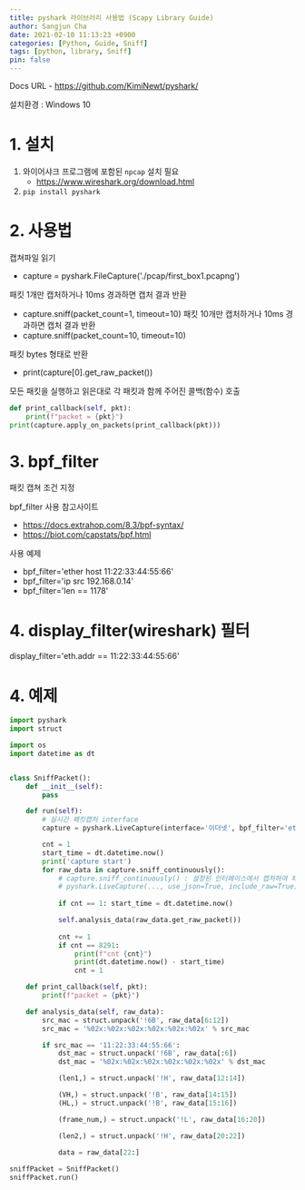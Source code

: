 ```yaml
---
title: pyshark 라이브러리 사용법 (Scapy Library Guide)
author: Sangjun Cha
date: 2021-02-10 11:13:23 +0900
categories: [Python, Guide, Sniff]
tags: [python, library, Sniff]
pin: false
---
```




Docs URL - https://github.com/KimiNewt/pyshark/

설치환경 : Windows 10

# 1. 설치

1. 와이어샤크 프로그램에 포함된 `npcap` 설치 필요
    - https://www.wireshark.org/download.html
2. `pip install pyshark`

# 2. 사용법

캡쳐파일 읽기
- capture = pyshark.FileCapture('./pcap/first_box1.pcapng')

패킷 1개만 캡처하거나 10ms 경과하면 캡처 결과 반환
- capture.sniff(packet_count=1, timeout=10)
패킷 10개만 캡처하거나 10ms 경과하면 캡처 결과 반환
- capture.sniff(packet_count=10, timeout=10)

패킷 bytes 형태로 반환
- print(capture[0].get_raw_packet())

모든 패킷을 실행하고 읽은대로 각 패킷과 함께 주어진 콜백(함수) 호출
```python
def print_callback(self, pkt):
    print(f"packet = {pkt}")
print(capture.apply_on_packets(print_callback(pkt)))
```

# 3. bpf_filter

패킷 캡쳐 조건 지정

bpf_filter 사용 참고사이트 
- https://docs.extrahop.com/8.3/bpf-syntax/
- https://biot.com/capstats/bpf.html

사용 예제

- bpf_filter='ether host 11:22:33:44:55:66'
- bpf_filter='ip src 192.168.0.14'
- bpf_filter='len == 1178'

# 4. display_filter(wireshark) 필터

display_filter='eth.addr == 11:22:33:44:55:66'

# 4. 예제

```python
import pyshark
import struct

import os
import datetime as dt


class SniffPacket():
    def __init__(self):
        pass

    def run(self):
        # 실시간 패킷캡처 interface
        capture = pyshark.LiveCapture(interface='이더넷', bpf_filter='ether src host 11:22:33:44:55:66', use_json=True, include_raw=True)

        cnt = 1
        start_time = dt.datetime.now()
        print('capture start')
        for raw_data in capture.sniff_continuously():
            # capture.sniff_continuously() : 설정된 인터페이스에서 캡처하여 패킷을 지속적으로 반환하는 생성기를 반환
            # pyshark.LiveCapture(..., use_json=True, include_raw=True)  # 위의 기능을 사용하기 위해서는 Capture 설정에서 use_json=True, include_raw=True 옵션을 추가해야함
            
            if cnt == 1: start_time = dt.datetime.now()

            self.analysis_data(raw_data.get_raw_packet())
            
            cnt += 1
            if cnt == 8291: 
                print(f"cnt {cnt}")
                print(dt.datetime.now() - start_time)
                cnt = 1

    def print_callback(self, pkt):
        print(f"packet = {pkt}")

    def analysis_data(self, raw_data):
        src_mac = struct.unpack('!6B', raw_data[6:12])
        src_mac = '%02x:%02x:%02x:%02x:%02x:%02x' % src_mac

        if src_mac == '11:22:33:44:55:66':
            dst_mac = struct.unpack('!6B', raw_data[:6])
            dst_mac = '%02x:%02x:%02x:%02x:%02x:%02x' % dst_mac

            (len1,) = struct.unpack('!H', raw_data[12:14])

            (VH,) = struct.unpack('!B', raw_data[14:15])
            (HL,) = struct.unpack('!B', raw_data[15:16])

            (frame_num,) = struct.unpack('!L', raw_data[16:20])

            (len2,) = struct.unpack('!H', raw_data[20:22])

            data = raw_data[22:]
            
sniffPacket = SniffPacket()
sniffPacket.run()
```